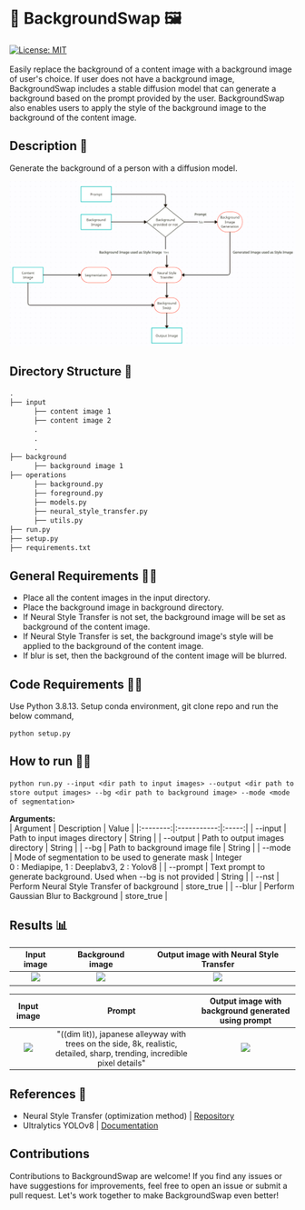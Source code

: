 # 📸 BackgroundSwap 🖼️
[![License: MIT](https://img.shields.io/badge/License-MIT-yellow.svg)](https://github.com/Logeswaran123/The-Traveller/blob/main/LICENSE)<br/><br/>
Easily replace the background of a content image with a background image of user's choice. If user does not have a background image, BackgroundSwap includes a stable diffusion model that can generate a background based on the prompt provided by the user. BackgroundSwap also enables users to apply the style of the background image to the background of the content image.

## Description :scroll:
Generate the background of a person with a diffusion model.

![](https://github.com/Logeswaran123/BackgroundSwap/blob/main/images/flow%20diagram.png)

## Directory Structure 📁
```
.
├── input
      ├── content image 1
      ├── content image 2
      .
      .
      .
├── background
      ├── background image 1
├── operations
      ├── background.py
      ├── foreground.py
      ├── models.py
      ├── neural_style_transfer.py
      ├── utils.py
├── run.py
├── setup.py
├── requirements.txt
```

## General Requirements :mage_man:
* Place all the content images in the input directory.
* Place the background image in background directory.
* If Neural Style Transfer is not set, the background image will be set as background of the content image.
* If Neural Style Transfer is set, the background image's style will be applied to the background of the content image.
* If blur is set, then the background of the content image will be blurred.

## Code Requirements :mage_woman:
Use Python 3.8.13. Setup conda environment, git clone repo and run the below command,
```python3
python setup.py
```

## How to run :running_man:
```python3
python run.py --input <dir path to input images> --output <dir path to store output images> --bg <dir path to background image> --mode <mode of segmentation>
```
<b>Arguments:</b><br/>
| Argument | Description | Value |
|:--------:|:-----------:|:-----:|
| --input  | Path to input images directory | String |
| --output | Path to output images directory | String |
| --bg | Path to background image file | String |
| --mode | Mode of segmentation to be used to generate mask | Integer<br/>0 : Mediapipe, 1 : Deeplabv3, 2 : Yolov8 |
| --prompt | Text prompt to generate background. Used when --bg is not provided | String |
| --nst | Perform Neural Style Transfer of background | store_true |
| --blur | Perform Gaussian Blur to Background | store_true |

## Results :bar_chart:
| Input image | Background image | Output image with Neural Style Transfer |
|:-------------------------:|:-------------------------:|:-------------------------:|
|![](https://github.com/Logeswaran123/The-Traveller/blob/main/images/img_1.jpeg)|![](https://github.com/Logeswaran123/The-Traveller/blob/main/images/bg_1.jpg)|![](https://github.com/Logeswaran123/The-Traveller/blob/main/images/img_1_nst.png)|

| Input image | Prompt | Output image with background generated using prompt |
|:-------------------------:|:-------------------------:|:-------------------------:|
|![](https://github.com/Logeswaran123/The-Traveller/blob/main/images/img_1.jpeg)| "((dim lit)), japanese alleyway with trees on the side, 8k, realistic, detailed, sharp, trending, incredible pixel details" |![](https://github.com/Logeswaran123/The-Traveller/blob/main/images/img_1_nonst.png)|

## References :page_facing_up:
* Neural Style Transfer (optimization method) | [Repository](https://github.com/gordicaleksa/pytorch-neural-style-transfer)
* Ultralytics YOLOv8 | [Documentation](https://docs.ultralytics.com/)

## Contributions
Contributions to BackgroundSwap are welcome! If you find any issues or have suggestions for improvements, feel free to open an issue or submit a pull request. Let's work together to make BackgroundSwap even better!
